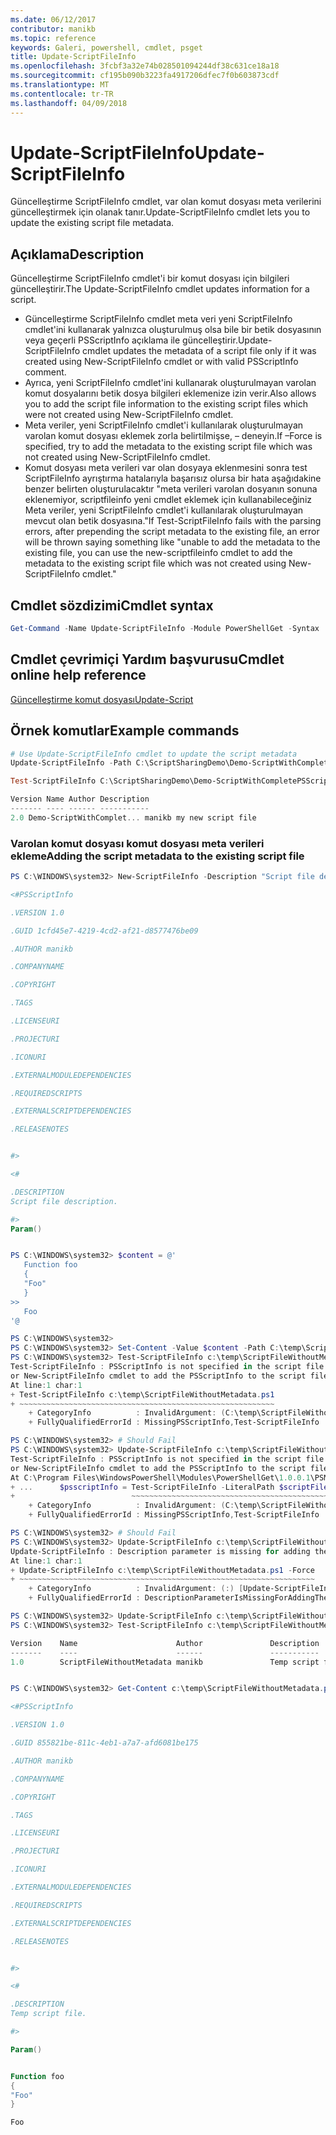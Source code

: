 ```yaml
---
ms.date: 06/12/2017
contributor: manikb
ms.topic: reference
keywords: Galeri, powershell, cmdlet, psget
title: Update-ScriptFileInfo
ms.openlocfilehash: 3fcbf3a32e74b028501094244df38c631ce18a18
ms.sourcegitcommit: cf195b090b3223fa4917206dfec7f0b603873cdf
ms.translationtype: MT
ms.contentlocale: tr-TR
ms.lasthandoff: 04/09/2018
---
```

# <a name="update-scriptfileinfo"></a><span data-ttu-id="21450-103">Update-ScriptFileInfo</span><span class="sxs-lookup"><span data-stu-id="21450-103">Update-ScriptFileInfo</span></span>

<span data-ttu-id="21450-104">Güncelleştirme ScriptFileInfo cmdlet, var olan komut dosyası meta verilerini güncelleştirmek için olanak tanır.</span><span class="sxs-lookup"><span data-stu-id="21450-104">Update-ScriptFileInfo cmdlet lets you to update the existing script file metadata.</span></span>

## <a name="description"></a><span data-ttu-id="21450-105">Açıklama</span><span class="sxs-lookup"><span data-stu-id="21450-105">Description</span></span>

<span data-ttu-id="21450-106">Güncelleştirme ScriptFileInfo cmdlet'i bir komut dosyası için bilgileri güncelleştirir.</span><span class="sxs-lookup"><span data-stu-id="21450-106">The Update-ScriptFileInfo cmdlet updates information for a script.</span></span>
- <span data-ttu-id="21450-107">Güncelleştirme ScriptFileInfo cmdlet meta veri yeni ScriptFileInfo cmdlet'ini kullanarak yalnızca oluşturulmuş olsa bile bir betik dosyasının veya geçerli PSScriptInfo açıklama ile güncelleştirir.</span><span class="sxs-lookup"><span data-stu-id="21450-107">Update-ScriptFileInfo cmdlet updates the metadata of a script file only if it was created using New-ScriptFileInfo cmdlet or with valid PSScriptInfo comment.</span></span>
- <span data-ttu-id="21450-108">Ayrıca, yeni ScriptFileInfo cmdlet'ini kullanarak oluşturulmayan varolan komut dosyalarını betik dosya bilgileri eklemenize izin verir.</span><span class="sxs-lookup"><span data-stu-id="21450-108">Also allows you to add the script file information to the existing script files which were not created using New-ScriptFileInfo cmdlet.</span></span>
- <span data-ttu-id="21450-109">Meta veriler, yeni ScriptFileInfo cmdlet'i kullanılarak oluşturulmayan varolan komut dosyası eklemek zorla belirtilmişse, – deneyin.</span><span class="sxs-lookup"><span data-stu-id="21450-109">If –Force is specified, try to add the metadata to the existing script file which was not created using New-ScriptFileInfo cmdlet.</span></span>
- <span data-ttu-id="21450-110">Komut dosyası meta verileri var olan dosyaya eklenmesini sonra test ScriptFileInfo ayrıştırma hatalarıyla başarısız olursa bir hata aşağıdakine benzer belirten oluşturulacaktır "meta verileri varolan dosyanın sonuna eklenemiyor, scriptfileinfo yeni cmdlet eklemek için kullanabileceğiniz Meta veriler, yeni ScriptFileInfo cmdlet'i kullanılarak oluşturulmayan mevcut olan betik dosyasına."</span><span class="sxs-lookup"><span data-stu-id="21450-110">If Test-ScriptFileInfo fails with the parsing errors, after prepending the script metadata to the existing file, an error will be thrown saying something like "unable to add the metadata to the existing file, you can use the new-scriptfileinfo cmdlet to add the metadata to the existing script file which was not created using New-ScriptFileInfo cmdlet."</span></span>

## <a name="cmdlet-syntax"></a><span data-ttu-id="21450-111">Cmdlet sözdizimi</span><span class="sxs-lookup"><span data-stu-id="21450-111">Cmdlet syntax</span></span>

```powershell
Get-Command -Name Update-ScriptFileInfo -Module PowerShellGet -Syntax
```
## <a name="cmdlet-online-help-reference"></a><span data-ttu-id="21450-112">Cmdlet çevrimiçi Yardım başvurusu</span><span class="sxs-lookup"><span data-stu-id="21450-112">Cmdlet online help reference</span></span>

[<span data-ttu-id="21450-113">Güncelleştirme komut dosyası</span><span class="sxs-lookup"><span data-stu-id="21450-113">Update-Script</span></span>](http://go.microsoft.com/fwlink/?LinkId=619793)

## <a name="example-commands"></a><span data-ttu-id="21450-114">Örnek komutlar</span><span class="sxs-lookup"><span data-stu-id="21450-114">Example commands</span></span>

```powershell
# Use Update-ScriptFileInfo cmdlet to update the script metadata
Update-ScriptFileInfo -Path C:\ScriptSharingDemo\Demo-ScriptWithCompletePSScriptInfo.ps1 -Version 2.0

Test-ScriptFileInfo C:\ScriptSharingDemo\Demo-ScriptWithCompletePSScriptInfo.ps1

Version Name Author Description
------- ---- ------ -----------
2.0 Demo-ScriptWithComplet... manikb my new script file
```


### <a name="adding-the-script-metadata-to-the-existing-script-file"></a><span data-ttu-id="21450-115">Varolan komut dosyası komut dosyası meta verileri ekleme</span><span class="sxs-lookup"><span data-stu-id="21450-115">Adding the script metadata to the existing script file</span></span>

```powershell
PS C:\WINDOWS\system32> New-ScriptFileInfo -Description "Script file description." -PassThru

<#PSScriptInfo

.VERSION 1.0

.GUID 1cfd45e7-4219-4cd2-af21-d8577476be09

.AUTHOR manikb

.COMPANYNAME

.COPYRIGHT

.TAGS

.LICENSEURI

.PROJECTURI

.ICONURI

.EXTERNALMODULEDEPENDENCIES

.REQUIREDSCRIPTS

.EXTERNALSCRIPTDEPENDENCIES

.RELEASENOTES


#>

<#

.DESCRIPTION
Script file description.

#>
Param()


PS C:\WINDOWS\system32> $content = @'
   Function foo
   {
   "Foo"
   }
>>
   Foo
'@

PS C:\WINDOWS\system32>
PS C:\WINDOWS\system32> Set-Content -Value $content -Path C:\temp\ScriptFileWithoutMetadata.ps1 -Force
PS C:\WINDOWS\system32> Test-ScriptFileInfo c:\temp\ScriptFileWithoutMetadata.ps1
Test-ScriptFileInfo : PSScriptInfo is not specified in the script file 'C:\temp\ScriptFileWithoutMetadata.ps1', use the Update-ScriptFileInfo with -Force
or New-ScriptFileInfo cmdlet to add the PSScriptInfo to the script file.
At line:1 char:1
+ Test-ScriptFileInfo c:\temp\ScriptFileWithoutMetadata.ps1
+ ~~~~~~~~~~~~~~~~~~~~~~~~~~~~~~~~~~~~~~~~~~~~~~~~~~~~~~~~~
    + CategoryInfo          : InvalidArgument: (C:\temp\ScriptFileWithoutMetadata.ps1:String) [Test-ScriptFileInfo], ArgumentException
    + FullyQualifiedErrorId : MissingPSScriptInfo,Test-ScriptFileInfo

PS C:\WINDOWS\system32> # Should Fail
PS C:\WINDOWS\system32> Update-ScriptFileInfo c:\temp\ScriptFileWithoutMetadata.ps1
Test-ScriptFileInfo : PSScriptInfo is not specified in the script file 'C:\temp\ScriptFileWithoutMetadata.ps1', use the Update-ScriptFileInfo with -Force
or New-ScriptFileInfo cmdlet to add the PSScriptInfo to the script file.
At C:\Program Files\WindowsPowerShell\Modules\PowerShellGet\1.0.0.1\PSModule.psm1:4704 char:29
+ ...      $psscriptInfo = Test-ScriptFileInfo -LiteralPath $scriptFilePath
+                          ~~~~~~~~~~~~~~~~~~~~~~~~~~~~~~~~~~~~~~~~~~~~~~~~
    + CategoryInfo          : InvalidArgument: (C:\temp\ScriptFileWithoutMetadata.ps1:String) [Test-ScriptFileInfo], ArgumentException
    + FullyQualifiedErrorId : MissingPSScriptInfo,Test-ScriptFileInfo

PS C:\WINDOWS\system32> # Should Fail
PS C:\WINDOWS\system32> Update-ScriptFileInfo c:\temp\ScriptFileWithoutMetadata.ps1 -Force
Update-ScriptFileInfo : Description parameter is missing for adding the metadata to script file. Try again after specifying the description.
At line:1 char:1
+ Update-ScriptFileInfo c:\temp\ScriptFileWithoutMetadata.ps1 -Force
+ ~~~~~~~~~~~~~~~~~~~~~~~~~~~~~~~~~~~~~~~~~~~~~~~~~~~~~~~~~~~~~~~~~~
    + CategoryInfo          : InvalidArgument: (:) [Update-ScriptFileInfo], ArgumentException
    + FullyQualifiedErrorId : DescriptionParameterIsMissingForAddingTheScriptFileInfo,Update-ScriptFileInfo

PS C:\WINDOWS\system32> Update-ScriptFileInfo c:\temp\ScriptFileWithoutMetadata.ps1 -Force -Description "Temp script file."
PS C:\WINDOWS\system32> Test-ScriptFileInfo c:\temp\ScriptFileWithoutMetadata.ps1

Version    Name                      Author               Description
-------    ----                      ------               -----------
1.0        ScriptFileWithoutMetadata manikb               Temp script file.


PS C:\WINDOWS\system32> Get-Content c:\temp\ScriptFileWithoutMetadata.ps1

<#PSScriptInfo

.VERSION 1.0

.GUID 855821be-811c-4eb1-a7a7-afd6081be175

.AUTHOR manikb

.COMPANYNAME

.COPYRIGHT

.TAGS

.LICENSEURI

.PROJECTURI

.ICONURI

.EXTERNALMODULEDEPENDENCIES

.REQUIREDSCRIPTS

.EXTERNALSCRIPTDEPENDENCIES

.RELEASENOTES


#>

<#

.DESCRIPTION
Temp script file.

#>

Param()


Function foo
{
"Foo"
}

Foo

```